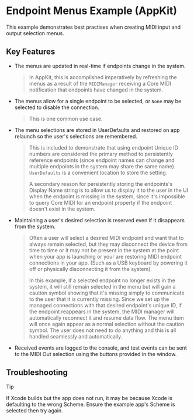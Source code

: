 # Endpoint Menus Example (AppKit)

This example demonstrates best practises when creating MIDI input and output selection menus.

## Key Features

- The menus are updated in real-time if endpoints change in the system.
  
  > In AppKit, this is accomplished imperatively by refreshing the menus as a result of the `MIDIManager` receiving a Core MIDI notification that endpoints have changed in the system.
  
- The menus allow for a single endpoint to be selected, or `None` may be selected to disable the connection.
  
  > This is one common use case.

- The menu selections are stored in UserDefaults and restored on app relaunch so the user's selections are remembered.
  
  > This is included to demonstrate that using endpoint Unique ID numbers are considered the primary method to persistently reference endpoints (since endpoint names can change and multiple endpoints in the system may share the same name). `UserDefaults` is a convenient location to store the setting.
  >
  > A secondary reason for persistently storing the endpoints's Display Name string is to allow us to display it to the user in the UI when the endpoint is missing in the system, since it's impossible to query Core MIDI for an endpoint property if the endpoint doesn't exist in the system.

- Maintaining a user's desired selection is reserved even if it disappears from the system.
  
  > Often a user will select a desired MIDI endpoint and want that to always remain selected, but they may disconnect the device from time to time or it may not be present in the system at the point when your app is launching or your are restoring MIDI endpoint connections in your app. (Such as a USB keyboard by powering it off or physically disconnecting it from the system).
  >
  > In this example, if a selected endpoint no longer exists in the system, it will still remain selected in the menu but will gain a caution symbol showing that it's missing simply to communicate to the user that it is currently missing. Since we set up the managed connections with that desired endpoint's unique ID, if the endpoint reappears in the system, the MIDI manager will automatically reconnect it and resume data flow. The menu item will once again appear as a normal selection without the caution symbol. The user does not need to do anything and this is all handled seamlessly and automatically.

- Received events are logged to the console, and test events can be sent to the MIDI Out selection using the buttons provided in the window.

## Troubleshooting

> [!TIP]
> If Xcode builds but the app does not run, it may be because Xcode is defaulting to the wrong Scheme. Ensure the example app's Scheme is selected then try again.
